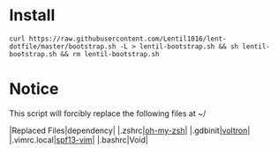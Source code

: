 # Install 

```
curl https://raw.githubusercontent.com/Lentil1016/lent-dotfile/master/bootstrap.sh -L > lentil-bootstrap.sh && sh lentil-bootstrap.sh && rm lentil-bootstrap.sh
```

# Notice

This script will forcibly replace the following files at ~/

|Replaced Files|dependency|
|.zshrc|[oh-my-zsh](https://github.com/robbyrussell/oh-my-zsh)|
|.gdbinit|[voltron](https://github.com/snare/voltron)|
|.vimrc.local|[spf13-vim](https://github.com/spf13/spf13-vim)|
|.bashrc|Void|

